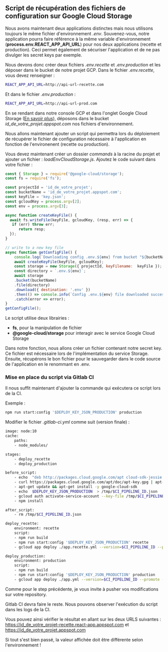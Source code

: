 ## Script de récupération des fichiers de configuration sur Google Cloud Storage
  
Nous avons maintenant deux applications distinctes mais nous utilisons toujours le même fichier d'environnement *.env*.
Souvenez-vous, notre application pourra faire référence à la même variable d'environnement (**process.env.REACT_APP_API_URL**) pour nos deux applications (recette et production). Ceci permet également de sécuriser l'application et de ne pas divulger les secret keys par exemple.

Nous devons donc créer deux fichiers *.env.recette* et *.env.production* et les déposer dans le bucket de notre projet GCP.
Dans le fichier *.env.recette*, vous devez renseigner :

```bash
REACT_APP_API_URL=http://api-url-recette.com
```

Et dans le fichier *.env.production* :

```bash
REACT_APP_API_URL=http://api-url-prod.com
```

En se rendant dans notre console GCP et dans l'onglet Google Cloud Storage ([En savoir plus](https://cloud.google.com/storage/)), déposons dans le bucket *id_de_votre_projet.appspot.com* nos fichiers d'environnement.

Nous allons maintenant ajouter un script qui permettra lors du déploiement de récupérer le fichier de configuration nécessaire à l'application en fonction de l'environenent (recette ou production).

Vous devez maintenant créer un dossier *commands* à la racine du projet et ajouter un fichier : *loadEnvCloudStorage.js*.
Ajoutez le code suivant dans votre fichier :  

```js
const { Storage } = require('@google-cloud/storage');
const fs = require('fs');

const projectId = 'id_de_votre_projet';
const bucketName = 'id_de_votre_projet.appspot.com';
const keyFile = 'key.json';
const gcloudKey = process.argv[2];
const env = process.argv[3];

async function createKeyFile() {
  await fs.writeFile(keyFile, gcloudKey, (resp, err) => {
   if (err) throw err;
      return resp;
  });
}

// write to a new key file
async function getConfigFile() {
    console.log(`Downloading config .env.${env} from bucket "${bucketName}"`);
    await createKeyFile(keyFile, gcloudKey);
    const storage = new Storage({ projectId, keyFilename:  keyFile });
    const directory = `.env.${env}`;
    await storage
    .bucket(bucketName)
    .file(directory)
    .download({ destination: '.env' })
    .then(() => console.info(`Config .env.${env} file downloaded successfully`))
    .catch(error => error);
}
getConfigFile();

```

Le script utilise deux librairies :
- **fs**, pour la manipulation de fichier
- **@google-cloud/storage** pour interagir avec le service Google Cloud Storage

 
Dans notre fonction, nous allons créer un fichier contenant notre secret key. Ce fichier est nécessaire lors de l'implémentation du service Storage.
Ensuite, récupérons le bon fichier pour le sauvegarder dans le code source de l'application en le renommant en .env.

### Mise en place du script via Gitlab CI

Il nous suffit maintenant d'ajouter la commande qui exécutera ce script lors de la CI.

Exemple : 
```bash
npm run start:config '$DEPLOY_KEY_JSON_PRODUCTION' production
```

Modifier le fichier *.gitlab-ci.yml* comme suit (version finale) :

```bash
image: node:10
cache:
    paths:
    - node_modules/

stages:
    - deploy_recette
    - deploy_production

before_script:
    - echo  "deb http://packages.cloud.google.com/apt cloud-sdk-jessie main"  | tee /etc/apt/sources.list.d/google-cloud-sdk.list
    - curl https://packages.cloud.google.com/apt/doc/apt-key.gpg | apt-key add -
    - apt-get update && apt-get install -y google-cloud-sdk
    - echo  $DEPLOY_KEY_JSON_PRODUCTION  > /tmp/$CI_PIPELINE_ID.json
    - gcloud auth activate-service-account --key-file /tmp/$CI_PIPELINE_ID.json
    - npm install

after_script:
    - rm /tmp/$CI_PIPELINE_ID.json

deploy_recette:
    environment: recette
    script:
    - npm run build
    - npm run start:config '$DEPLOY_KEY_JSON_PRODUCTION' recette
    - gcloud app deploy ./app.recette.yml --version=$CI_PIPELINE_ID --promote --stop-previous-version

deploy_production:
    environment: production
    script:
    - npm run build
    - npm run start:config '$DEPLOY_KEY_JSON_PRODUCTION' production
    - gcloud app deploy ./app.yml --version=$CI_PIPELINE_ID --promote --stop-previous-version

```

Comme pour le step précédente, je vous invite à pusher vos modifications sur votre repository.

Gitlab CI devra faire le reste.
Nous pouvons observer l'exécution du script dans les logs de la CI.

Vous pouvez ainsi vérifier le résultat en allant sur les deux URLS suivantes :
https://id_de_votre_projet-recette.react-app.appspot.com et https://id_de_votre_projet.appspot.com

Si tout s'est bien passé, la valeur affichée doit être différente selon l'environnement !
